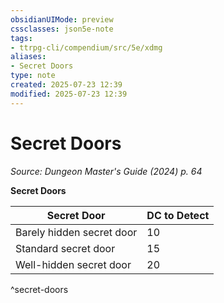 ```yaml
---
obsidianUIMode: preview
cssclasses: json5e-note
tags:
- ttrpg-cli/compendium/src/5e/xdmg
aliases:
- Secret Doors
type: note
created: 2025-07-23 12:39
modified: 2025-07-23 12:39
---
```

# Secret Doors
*Source: Dungeon Master's Guide (2024) p. 64* 

**Secret Doors**

| Secret Door | DC to Detect |
|-------------|--------------|
| Barely hidden secret door | 10 |
| Standard secret door | 15 |
| Well-hidden secret door | 20 |
^secret-doors